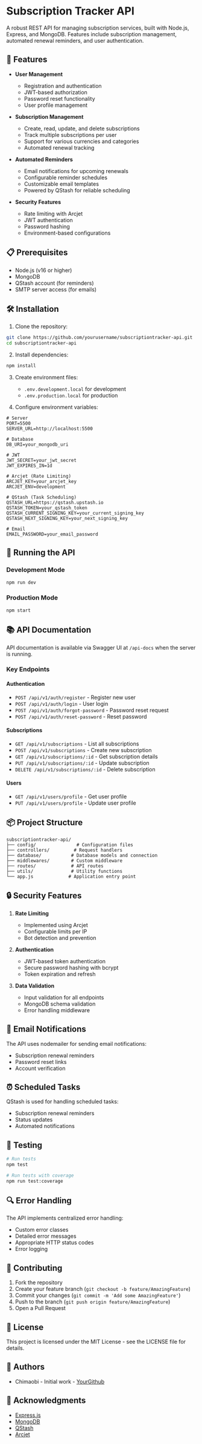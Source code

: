 # Subscription Tracker API

A robust REST API for managing subscription services, built with Node.js, Express, and MongoDB. Features include subscription management, automated renewal reminders, and user authentication.

## 🚀 Features

- **User Management**
  - Registration and authentication
  - JWT-based authorization
  - Password reset functionality
  - User profile management

- **Subscription Management**
  - Create, read, update, and delete subscriptions
  - Track multiple subscriptions per user
  - Support for various currencies and categories
  - Automated renewal tracking

- **Automated Reminders**
  - Email notifications for upcoming renewals
  - Configurable reminder schedules
  - Customizable email templates
  - Powered by QStash for reliable scheduling

- **Security Features**
  - Rate limiting with Arcjet
  - JWT authentication
  - Password hashing
  - Environment-based configurations

## 📋 Prerequisites

- Node.js (v16 or higher)
- MongoDB
- QStash account (for reminders)
- SMTP server access (for emails)

## 🛠️ Installation

1. Clone the repository:
```bash
git clone https://github.com/yourusername/subscriptiontracker-api.git
cd subscriptiontracker-api
```

2. Install dependencies:
```bash
npm install
```

3. Create environment files:
   - `.env.development.local` for development
   - `.env.production.local` for production

4. Configure environment variables:
```env
# Server
PORT=5500
SERVER_URL=http://localhost:5500

# Database
DB_URI=your_mongodb_uri

# JWT
JWT_SECRET=your_jwt_secret
JWT_EXPIRES_IN=1d

# Arcjet (Rate Limiting)
ARCJET_KEY=your_arcjet_key
ARCJET_ENV=development

# QStash (Task Scheduling)
QSTASH_URL=https://qstash.upstash.io
QSTASH_TOKEN=your_qstash_token
QSTASH_CURRENT_SIGNING_KEY=your_current_signing_key
QSTASH_NEXT_SIGNING_KEY=your_next_signing_key

# Email
EMAIL_PASSWORD=your_email_password
```

## 🚦 Running the API

### Development Mode
```bash
npm run dev
```

### Production Mode
```bash
npm start
```

## 📚 API Documentation

API documentation is available via Swagger UI at `/api-docs` when the server is running.

### Key Endpoints

#### Authentication
- `POST /api/v1/auth/register` - Register new user
- `POST /api/v1/auth/login` - User login
- `POST /api/v1/auth/forgot-password` - Password reset request
- `POST /api/v1/auth/reset-password` - Reset password

#### Subscriptions
- `GET /api/v1/subscriptions` - List all subscriptions
- `POST /api/v1/subscriptions` - Create new subscription
- `GET /api/v1/subscriptions/:id` - Get subscription details
- `PUT /api/v1/subscriptions/:id` - Update subscription
- `DELETE /api/v1/subscriptions/:id` - Delete subscription

#### Users
- `GET /api/v1/users/profile` - Get user profile
- `PUT /api/v1/users/profile` - Update user profile

## 📦 Project Structure

```
subscriptiontracker-api/
├── config/               # Configuration files
├── controllers/         # Request handlers
├── database/           # Database models and connection
├── middlewares/        # Custom middleware
├── routes/             # API routes
├── utils/              # Utility functions
└── app.js             # Application entry point
```

## 🔒 Security Features

1. **Rate Limiting**
   - Implemented using Arcjet
   - Configurable limits per IP
   - Bot detection and prevention

2. **Authentication**
   - JWT-based token authentication
   - Secure password hashing with bcrypt
   - Token expiration and refresh

3. **Data Validation**
   - Input validation for all endpoints
   - MongoDB schema validation
   - Error handling middleware

## 📧 Email Notifications

The API uses nodemailer for sending email notifications:
- Subscription renewal reminders
- Password reset links
- Account verification

## ⏰ Scheduled Tasks

QStash is used for handling scheduled tasks:
- Subscription renewal reminders
- Status updates
- Automated notifications

## 🧪 Testing

```bash
# Run tests
npm test

# Run tests with coverage
npm run test:coverage
```

## 🔍 Error Handling

The API implements centralized error handling:
- Custom error classes
- Detailed error messages
- Appropriate HTTP status codes
- Error logging

## 🤝 Contributing

1. Fork the repository
2. Create your feature branch (`git checkout -b feature/AmazingFeature`)
3. Commit your changes (`git commit -m 'Add some AmazingFeature'`)
4. Push to the branch (`git push origin feature/AmazingFeature`)
5. Open a Pull Request

## 📄 License

This project is licensed under the MIT License - see the LICENSE file for details.

## 👥 Authors

- Chimaobi - Initial work - [YourGithub](https://github.com/ceasermikes002)

## 🙏 Acknowledgments

- [Express.js](https://expressjs.com/)
- [MongoDB](https://www.mongodb.com/)
- [QStash](https://upstash.com/)
- [Arcjet](https://arcjet.com/)